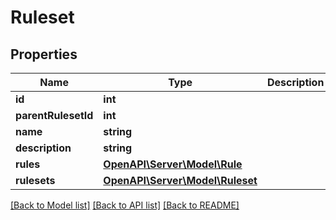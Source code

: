 # Ruleset

## Properties
Name | Type | Description | Notes
------------ | ------------- | ------------- | -------------
**id** | **int** |  | [readonly] 
**parentRulesetId** | **int** |  | [optional] 
**name** | **string** |  | 
**description** | **string** |  | [optional] 
**rules** | [**OpenAPI\Server\Model\Rule**](Rule.md) |  | [optional] 
**rulesets** | [**OpenAPI\Server\Model\Ruleset**](Ruleset.md) |  | [optional] 

[[Back to Model list]](../README.md#documentation-for-models) [[Back to API list]](../README.md#documentation-for-api-endpoints) [[Back to README]](../README.md)


